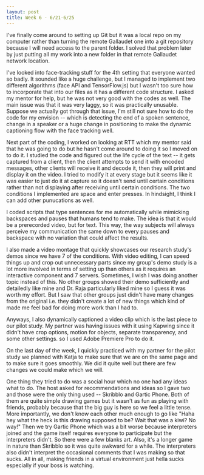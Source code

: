 ```yaml
---
layout: post
title: Week 6 - 6/21-6/25
---
```


I've finally come around to setting up Git but it was a local repo on my computer rather than turning the remote Gallaudet one into a git repository because I will need access to the parent folder. I solved that problem later by just putting all my work into a new folder in that remote Gallaudet network location.

I've looked into face-tracking stuff for the 4th setting that everyone wanted so badly. It sounded like a huge challenge, but I managed to implement two different algorithms (face API and TensorFlow.js) but I wasn't too sure how to incorporate that into our files as it has a different code structure. I asked my mentor for help, but he was not very good with the codes as well. The main issue was that it was very laggy, so it was practically unusable. Suppose we actually got through that issue, I'm still not sure how to do the code for my envision -- which is detecting the end of a spoken sentence, change in a speaker or a huge change in positioning to make the dynamic captioning flow with the face tracking well.

Next part of the coding, I worked on looking at RTT which my mentor said that he was going to do but he hasn't come around to doing it so I moved on to do it. I studied the code and figured out the life cycle of the text -- it gets captured from a client, then the client attempts to send it with encoded messages, other clients will receive it and decode it, then they will print and display it on the video. I tried to modify it at every stage but it seems like it was easier to just do it at capture so it doesn't send until certain conditions rather than not displaying after receiving until certain conditions. The two conditions I implemented are space and enter presses. In hindsight, I think I can add other punucations as well.

I coded scripts that type sentences for me automatically while mimicking backspaces and pauses that humans tend to make. The idea is that it would be a prerecorded video, but for text. This way, the way subjects will always perceive my communication the same down to every pauses and backspace with no variation that could affect the results.

I also made a video montage that quickly showcases our research study's demos since we have 7 of the conditions. With video editing, I can speed things up and crop out unnecessary parts since my group's demo study is a lot more involved in terms of setting up than others as it requires an interactive component and 7 servers. Sometimes, I wish I was doing another topic instead of this. No other groups showed their demo sufficiently and detailedly like mine and Dr. Raja particularly liked mine so I guess it was worth my effort. But I saw that other groups just didn't have many changes from the original i.e. they didn't create a lot of new things which kind of made me feel bad for doing more work than I had to.

Anyways, I also dynamically captioned a video clip which is the last piece to our pilot study. My partner was having issues with it using Kapwing since it didn't have crop options, motion for objects, separate transparency, and some other settings. so I used Adobe Premiere Pro to do it.

On the last day of the week, I quickly practiced with my partner for the pilot study we planned with Katja to make sure that we are on the same page and to make sure it goes smoothly. We did it quite well but there are few changes we could make which we will.

One thing they tried to do was a social hour which no one had any ideas what to do. The host asked for recommendations and ideas so I gave two and those were the only thing used -- Skribblo and Gartic Phone. Both of them are quite simple drawing games but it wasn't as fun as playing with friends, probably because that the big guy is here so we feel a little tense. More importantly, we don't know each other much enough to go like "Haha hey what the heck is this drawing supposed to be? Wait that was a kiwi? No way!" Then we try Gartic Phone which was a bit worse because interpreters joined and the game itself requires everyone to participate but the interpreters didn't. So there were a few blanks art. Also, it's a longer game in nature than Skribblo so it was quite awkward for a while. The interpreters also didn't interpret the occasional comments that I was making so that sucks. All in all, making friends in a virtual environment just hella sucks especially if your boss is watching.
